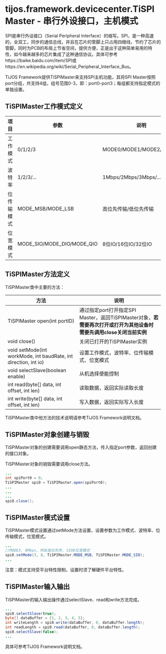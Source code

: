 # tijos.framework.devicecenter.TiSPIMaster - 串行外设接口，主机模式

SPI是串行外设接口（Serial Peripheral Interface）的缩写。SPI，是一种高速的，全双工，同步的通信总线，并且在芯片的管脚上只占用四根线，节约了芯片的管脚，同时为PCB的布局上节省空间，提供方便，正是出于这种简单易用的特性，如今越来越多的芯片集成了这种通信协议。具体可参考https://baike.baidu.com/item/SPI或https://en.wikipedia.org/wiki/Serial_Peripheral_Interface_Bus。

TiJOS Framework提供TiSPIMaster来支持SPI主机功能，其将SPI Master按照port分组，共支持4组，组号范围0-3，即：port0-port3；每组都支持指定模式的单独设置。



## TiSPIMaster工作模式定义

| 项目    | 参数                         | 说明                      |
| ----- | -------------------------- | ----------------------- |
| 工作模式  | 0/1/2/3                    | MODE0/MODE1/MODE2/MODE3 |
| 波特率   | 1/2/3/...                  | 1Mbps/2Mbps/3Mbps/...   |
| 位传输模式 | MODE_MSB/MODE_LSB          | 高位先传输/低位先传输             |
| 位宽模式  | MODE_SIO/MODE_DIO/MODE_QIO | 8位IO/16位IO/32位IO        |



## TiSPIMaster方法定义

TiSPIMaster类中主要的方法：

| 方法                                       | 说明                                       |
| ---------------------------------------- | ---------------------------------------- |
| TiSPIMaster open(int portID)             | 通过指定port打开指定SPI Master，返回TiSPIMaster对象，**若需要再次打开或打开为其他设备时需要先调用close关闭当前实例** |
| void close()                             | 关闭已打开的TiSPIMaster实例                      |
| void setMode(int workMode, int baudRate, int direction, int io) | 设置工作模式，波特率、位传输模式、位宽模式                    |
| void selectSlave(boolean enable)         | 从机选择使能控制                                 |
| int read(byte[] data, int offset, int len) | 读取数据，返回实际读取长度                            |
| int write(byte[] data, int offset, int len) | 写入数据，返回实际写入长度                            |

TiSPIMaster类中他方法的技术说明请参考TiJOS Framework说明文档。



## TiSPIMaster对象创建与销毁

TiSPIMaster对象的创建需要调用open静态方法，传入指定port参数，返回创建的接口对象。

TiSPIMaster对象的销毁需要调用close方法。

```java
...
int spiPort0 = 0;
TiSPIMaster spi0 = TiSPIMaster.open(spiPort0);
...
...
...
spi0.close();
```



## TiSPIMaster模式设置

TiSPIMaster模式设置通过setMode方法设置，设置参数为工作模式、波特率、位传输模式，位宽模式。

```java
...
//MODE3, 8Mbps, MSB高位先传, SIO8位宽模式
spi0.setMode(3, 8, TiSPIMaster.MODE_MSB, TiSPIMaster.MODE_SIO); 
...
```

注意：模式支持受平台特性限制，设置时须了解硬件平台特性。



## TiSPIMaster输入输出

TiSPIMaster的输入输出操作通过selectSlave、read和write方法完成。

```java
...
spi0.selectSlave(true);
byte[] dataBuffer = {1, 2, 3, 4, 5};
int writeLength = spi0.write(dataBuffer, 0, dataBuffer.length);
int readLength = spi0.read(dataBuffer, 0, dataBuffer.length);
spi0.selectSlave(false);
...
```



具体可参考TiJOS Framework说明文档。